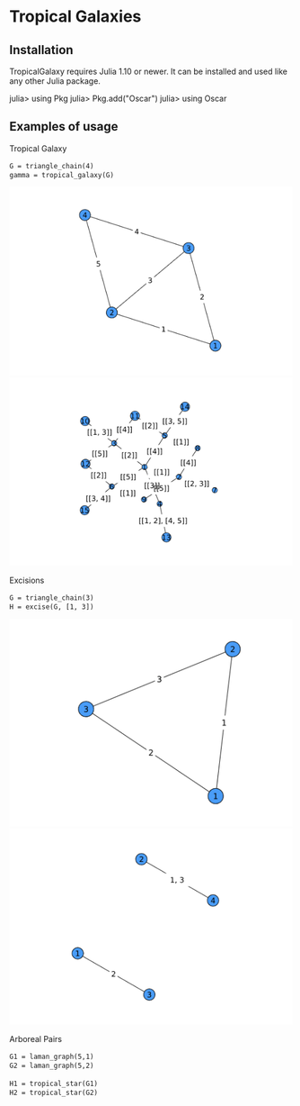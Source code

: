 # Tropical Galaxies

## Installation
TropicalGalaxy requires Julia 1.10 or newer. It can be installed and used like any other Julia package. 


julia> using Pkg
julia> Pkg.add("Oscar")
julia> using Oscar


## Examples of usage
Tropical Galaxy
```
G = triangle_chain(4)
gamma = tropical_galaxy(G)
```
![triangle_chain(4)](/data/triangle_chain(4).png)
![tropical_galaxy](/data/tropical_galaxy.png)

Excisions
```
G = triangle_chain(3) 
H = excise(G, [1, 3])
```
![triangle_chain(3)](/data/triangle_chain(3).png)
![triange_chain(3)_excised](/data/triangle_chain3_ex.png)

Arboreal Pairs
```
G1 = laman_graph(5,1)
G2 = laman_graph(5,2)

H1 = tropical_star(G1)
H2 = tropical_star(G2)

```